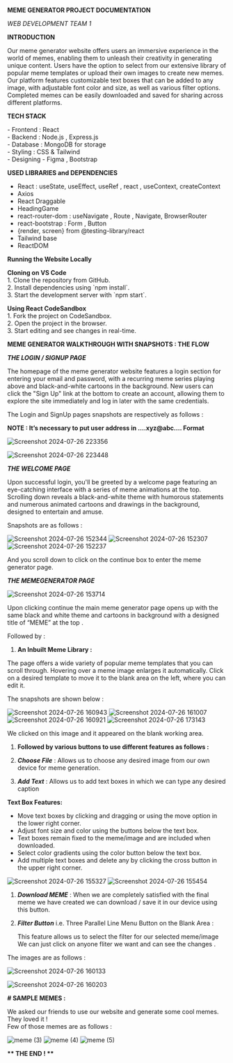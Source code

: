 **MEME GENERATOR PROJECT DOCUMENTATION** 

*WEB DEVELOPMENT TEAM 1* 

**INTRODUCTION**

Our meme generator website offers users an immersive experience in the world of memes, enabling them to unleash their creativity in generating unique content. Users have the option to select from our extensive library of popular meme templates or upload their own images to create new memes. Our platform features customizable text boxes that can be added to any image, with adjustable font color and size, as well as various filter options. Completed memes can be easily downloaded and saved for sharing across different platforms.

**TECH STACK**

\- Frontend : React  
\- Backend : Node.js , Express.js  
\- Database : MongoDB for storage  
\- Styling : CSS & Tailwind  
\- Designing \- Figma , Bootstrap

**USED LIBRARIES and DEPENDENCIES**

* React : useState, useEffect, useRef , react , useContext, createContext  
* Axios   
* React Draggable  
* HeadingGame  
* react-router-dom : useNavigate , Route , Navigate, BrowserRouter  
* react-bootstrap : Form , Button   
*  {render, screen} from @testing-library/react  
* Tailwind base  
* ReactDOM

 **Running the Website Locally**

**Cloning on VS Code**  
1\. Clone the repository from GitHub.  
2\. Install dependencies using \`npm install\`.  
3\. Start the development server with \`npm start\`.

**Using React CodeSandbox**  
1\. Fork the project on CodeSandbox.  
2\. Open the project in the browser.  
3\. Start editing and see changes in real-time.


**MEME GENERATOR WALKTHROUGH WITH SNAPSHOTS : THE FLOW** 

***THE LOGIN / SIGNUP PAGE***  

   
The homepage of the meme generator website features a login section for entering your email and password, with a recurring meme series playing above and black-and-white cartoons in the background. New users can click the "Sign Up" link at the bottom to create an account, allowing them to explore the site immediately and log in later with the same credentials.

The Login and SignUp pages snapshots are respectively as follows : 

**NOTE : It’s necessary to put user address in ….xyz@abc…. Format**

![Screenshot 2024-07-26 223356](https://github.com/user-attachments/assets/ff485d57-3cd3-4717-a53c-8b599b01990b)

![Screenshot 2024-07-26 223448](https://github.com/user-attachments/assets/2d5ce37c-c098-4540-9e17-609471e8d04b)




***THE WELCOME PAGE*** 

Upon successful login, you'll be greeted by a welcome page featuring an eye-catching interface with a series of meme animations at the top. Scrolling down reveals a black-and-white theme with humorous statements and numerous animated cartoons and drawings in the background, designed to entertain and amuse.

Snapshots are as follows : 

![Screenshot 2024-07-26 152344](https://github.com/user-attachments/assets/5e39e663-54cc-4f6d-be71-a5780b4b1653)
![Screenshot 2024-07-26 152307](https://github.com/user-attachments/assets/0c147f20-42f2-4955-bff7-4d21600950bd)
![Screenshot 2024-07-26 152237](https://github.com/user-attachments/assets/b7bc2c03-daa6-4269-a415-b57186e962d0)



And you scroll down to click on the continue box to enter the meme generator page.

***THE MEMEGENERATOR PAGE*** 

![Screenshot 2024-07-26 153714](https://github.com/user-attachments/assets/99563203-7fe3-4827-aed2-f441321feddb)



Upon clicking continue the main meme generator page opens up with the same black and white theme and cartoons in background with a designed title of “MEME” at the top .

Followed by : 

1)  **An Inbuilt Meme Library :**  
    
The page offers a wide variety of popular meme templates that you can scroll through. Hovering over a meme image enlarges it automatically. Click on a desired template to move it to the blank area on the left, where you can edit it.

The snapshots are shown below : 

![Screenshot 2024-07-26 160943](https://github.com/user-attachments/assets/60f9a2d2-3ac8-4cba-80f9-47f5ee89c572)
![Screenshot 2024-07-26 161007](https://github.com/user-attachments/assets/8485950a-34ce-4f87-a8b9-830eaad5f31d)
![Screenshot 2024-07-26 160921](https://github.com/user-attachments/assets/6274f542-36c7-4acd-80dd-596772c7e990)
![Screenshot 2024-07-26 173143](https://github.com/user-attachments/assets/e74f8043-d350-4e71-9943-e75e7ff71493)


We clicked on this image and it appeared on the blank working area.  

1) **Followed by various buttons to use different features as follows :** 

1) ***Choose File*** : Allows us to choose any desired image from our own device for meme generation.

1) ***Add Text*** : Allows us to add text boxes in which we can type any desired caption 

**Text Box Features:**

* Move text boxes by clicking and dragging or using the move option in the lower right corner.  
* Adjust font size and color using the buttons below the text box.  
* Text boxes remain fixed to the meme/image and are included when downloaded.  
* Select color gradients using the color button below the text box.  
* Add multiple text boxes and delete any by clicking the cross button in the upper right corner.

![Screenshot 2024-07-26 155327](https://github.com/user-attachments/assets/89557278-d0e2-4f33-b8db-79c699b7fd3a)
![Screenshot 2024-07-26 155454](https://github.com/user-attachments/assets/d5cb0121-2d4c-4a56-bb68-d7f6edeeca41)




1) ***Download MEME*** : When we are completely satisfied with the final meme we have created we can download / save it in our device using this button. 

 

1) ***Filter Button*** i.e. Three Parallel Line Menu Button on the Blank Area : 

	This feature allows us to select the filter for our selected meme/image   
	We can just click on anyone fliter we want and can see the changes .

The images are as follows : 

![Screenshot 2024-07-26 160133](https://github.com/user-attachments/assets/ba23047e-9472-4c1f-a98c-6a7818966294)

![Screenshot 2024-07-26 160203](https://github.com/user-attachments/assets/3bb3eb53-1151-4d5a-965a-b0ad4c8084b6)



**\# SAMPLE MEMES :** 

We asked our friends to use our website and generate some cool memes.  
They loved it \!  
Few of those memes are as follows : 


![meme (3)](https://github.com/user-attachments/assets/47a7f866-b7da-4655-88c9-026b52cfd52e)
![meme (4)](https://github.com/user-attachments/assets/1bcbcbbb-4151-4d89-a203-af1ac6cc411d)
![meme (5)](https://github.com/user-attachments/assets/6b547331-fe03-4cde-9e7e-ae32b6180c09)


**\*\* THE END \! \*\***   
